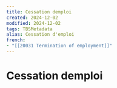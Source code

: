```yaml
---
title: Cessation demploi
created: 2024-12-02
modified: 2024-12-02
tags: TBSMetadata
alias: Cessation d'emploi
french:
- "[[20031 Termination of employment]]"
---
```

# Cessation demploi
